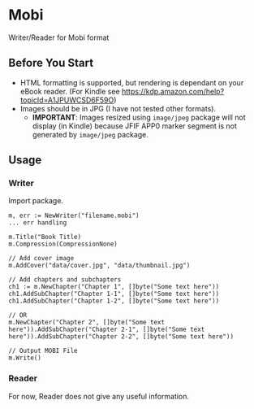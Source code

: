 # Mobi
Writer/Reader for Mobi format

## Before You Start
- HTML formatting is supported, but rendering is dependant on your eBook reader. (For Kindle see https://kdp.amazon.com/help?topicId=A1JPUWCSD6F59O)
- Images should be in JPG (I have not tested other formats). 
    - **IMPORTANT**: Images resized using `image/jpeg` package will not display (in Kindle) because JFIF APP0 marker segment is not generated by `image/jpeg` package.

## Usage
### Writer
Import package.

    m, err := NewWriter("filename.mobi")
    ... err handling

    m.Title("Book Title)
    m.Compression(CompressionNone)

    // Add cover image
    m.AddCover("data/cover.jpg", "data/thumbnail.jpg")

    // Add chapters and subchapters
    ch1 := m.NewChapter("Chapter 1", []byte("Some text here"))
    ch1.AddSubChapter("Chapter 1-1", []byte("Some text here"))
    ch1.AddSubChapter("Chapter 1-2", []byte("Some text here"))

    // OR
    m.NewChapter("Chapter 2", []byte("Some text here")).AddSubChapter("Chapter 2-1", []byte("Some text here")).AddSubChapter("Chapter 2-2", []byte("Some text here"))

    // Output MOBI File
    m.Write()

### Reader
For now, Reader does not give any useful information.